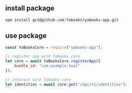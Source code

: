 ## install package

```bash
npm install git@github.com:Yabooks/yabooks-app.git
```

## use package

```js
const YaBooksCore = require("yabooks-app");

// register app with Yabooks core
let core = await YaBooksCore.registerApp({
    bundle_id: "com.example.test"
});

// interact with Yabooks core
let identities = await core.get("/api/v1/identities");
``
